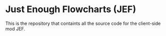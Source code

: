 # Just Enough Flowcharts (JEF)
This is the repository that containts all the source code for the client-side mod JEF.